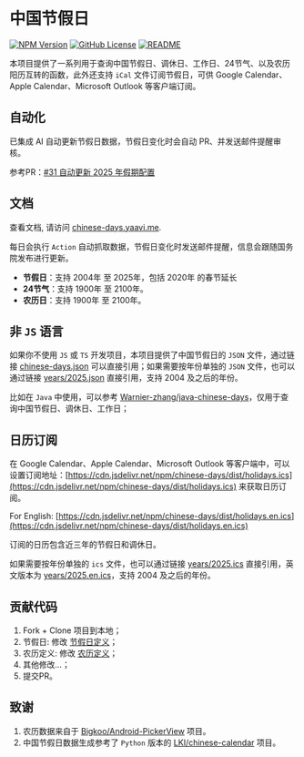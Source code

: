 # 中国节假日

[![NPM Version](https://img.shields.io/npm/v/chinese-days)](https://www.npmjs.com/package/chinese-days)
[![GitHub License](https://img.shields.io/github/license/vsme/chinese-days)](https://github.com/vsme/chinese-days/blob/main/LICENSE)
[![README](https://img.shields.io/badge/README-English-brightgreen.svg)](https://github.com/vsme/chinese-days/blob/main/README.en.md)

本项目提供了一系列用于查询中国节假日、调休日、工作日、24节气、以及农历阳历互转的函数，此外还支持 `iCal` 文件订阅节假日，可供 Google Calendar、Apple Calendar、Microsoft Outlook 等客户端订阅。

## 自动化

已集成 AI 自动更新节假日数据，节假日变化时会自动 PR、并发送邮件提醒审核。

参考PR：[#31 自动更新 2025 年假期配置](https://github.com/vsme/chinese-days/pull/31)

## 文档

查看文档, 请访问 [chinese-days.yaavi.me](https://chinese-days.yaavi.me/).

每日会执行 `Action` 自动抓取数据，节假日变化时发送邮件提醒，信息会跟随国务院发布进行更新。

- **节假日**：支持 2004年 至 2025年，包括 2020年 的春节延长
- **24节气**：支持 1900年 至 2100年。
- **农历日**：支持 1900年 至 2100年。

## 非 `JS` 语言

如果你不使用 `JS` 或 `TS` 开发项目，本项目提供了中国节假日的 `JSON` 文件，通过链接 [chinese-days.json](https://cdn.jsdelivr.net/npm/chinese-days/dist/chinese-days.json) 可以直接引用；如果需要按年份单独的 `JSON` 文件，也可以通过链接 [years/2025.json](https://cdn.jsdelivr.net/npm/chinese-days/dist/years/2025.json) 直接引用，支持 2004 及之后的年份。

比如在 `Java` 中使用，可以参考 [Warnier-zhang/java-chinese-days](https://github.com/Warnier-zhang/java-chinese-days)，仅用于查询中国节假日、调休日、工作日；

## 日历订阅

在 Google Calendar、Apple Calendar、Microsoft Outlook 等客户端中，可以设置订阅地址：[https://cdn.jsdelivr.net/npm/chinese-days/dist/holidays.ics](https://cdn.jsdelivr.net/npm/chinese-days/dist/holidays.ics) 来获取日历订阅。

For English: [https://cdn.jsdelivr.net/npm/chinese-days/dist/holidays.en.ics](https://cdn.jsdelivr.net/npm/chinese-days/dist/holidays.en.ics)

订阅的日历包含近三年的节假日和调休日。

如果需要按年份单独的 `ics` 文件，也可以通过链接 [years/2025.ics](https://cdn.jsdelivr.net/npm/chinese-days/dist/years/2025.ics) 直接引用，英文版本为 [years/2025.en.ics](https://cdn.jsdelivr.net/npm/chinese-days/dist/years/2025.en.ics)，支持 2004 及之后的年份。

## 贡献代码

1. Fork + Clone 项目到本地；
2. 节假日: 修改 [节假日定义](https://github.com/vsme/chinese-days/blob/main/src/holidays/generate.ts)；
3. 农历定义: 修改 [农历定义](https://github.com/vsme/chinese-days/blob/main/src/solar_lunar/constants.ts)；
4. 其他修改...；
5. 提交PR。

## 致谢

1. 农历数据来自于 [Bigkoo/Android-PickerView](https://github.com/Bigkoo/Android-PickerView) 项目。
2. 中国节假日数据生成参考了 `Python` 版本的 [LKI/chinese-calendar](https://github.com/LKI/chinese-calendar) 项目。
